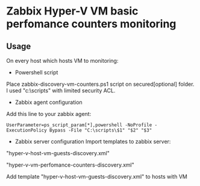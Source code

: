 # Zabbix Hyper-V VM basic perfomance counters monitoring
## Usage
On every host which hosts VM to monitoring:
* Powershell script

Place zabbix-discovery-vm-counters.ps1 script on secured[optional] folder. I used "c:\scripts\" with limited security ACL.

* Zabbix agent configuration

Add this line to your zabbix agent:

`UserParameter=ps_script_param[*],powershell -NoProfile -ExecutionPolicy Bypass -File "C:\scripts\$1" "$2" "$3"`

* Zabbix server configuration
Import templates to zabbix server:

"hyper-v-host-vm-guests-discovery.xml"

"hyper-v-vm-perfomance-counters-discovery.xml"

Add template "hyper-v-host-vm-guests-discovery.xml" to hosts with VM
